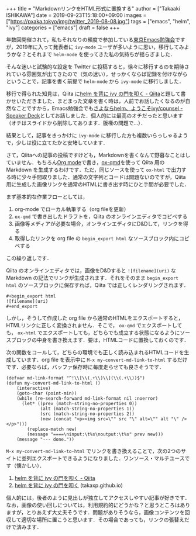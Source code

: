 +++
title = "MarkdownリンクをHTML形式に置換する"
author = ["Takaaki ISHIKAWA"]
date = 2019-09-23T15:18:00+09:00
images = ["https://pxaka.tokyo/img/twitter_2019-08-08.jpg"]
tags = ["emacs", "helm", "ivy"]
categories = ["emacs"]
draft = false
+++

年数回開催されて，私もそれなりの頻度で参加している[東京Emacs勉強会](https://tokyo-emacs.connpass.com)ですが，2019年に入って発表者に `ivy-mode` ユーザが多いように思い，移行してみようかな？とそれまで `helm-mode` を使ってきた私の気持ちが揺らぎました．

そんな迷いと試験的な設定を Twitter に投稿すると，徐々に移行するのを期待されている雰囲気が出てきたので（気の迷い），せっかくならば記録を付けながらということで，記事を書く前提で `helm-mode` から `ivy-mode` に移行しました．

移行で得られた知見は，Qiita に[helm を背に ivy の門を叩く - Qiita](https://qiita.com/takaxp/items/2fde2c119e419713342b)と題して書かせいただきました．まとまった文章を書く時は，人前でお話したくなるのが自然なことですから，Emacs勉強会でも[さよならhelm、ようこそivy/counsel - Speaker Deck](https://speakerdeck.com/takaxp/counsel)としてお話しました．個人的には最高のオチだったと思います（オチはスライドから削除してあります．版権の問題で...）．

結果として，記事をきっかけに `ivy-mode` に移行した方も複数いらっしゃるようで，少しは役に立てたかと安堵しています．

さて，Qiitaへの記事の投稿ですけども，Markdownを書くなんて野暮なことはしていません．もちろん[Org mode](https://orgmode.org/)で書き，[ox-qmd](https://github.com/0x60df/ox-qmd)を使って Qiita 用の Markdown を生成するわけです．ただ，同じソースを使って `ox-html` で出力する時に少々手間取りました．通常の文字列とコードは問題ないのですが，Qiita用に生成した画像リンクを通常のHTMLに書き出す時にひと手間が必要でした．

まず基本的な作業フローとしては，

1.  org-mode でローカル執筆する（org fileを更新）
2.  `ox-qmd` で書き出したドラフトを，Qiita のオンラインエディタでコピペする
3.  画像等メディアが必要な場合，オンラインエディタにD&Dして，リンクを得る
4.  取得したリンクを org file の `begin_export html` なソースブロック内にコピペする

この繰り返しです．

Qiita のオンラインエディタでは，画像をD&Dすると `![filename](uri)` な Markdown の記法でリンクが生成されます．それをそのまま `begin_export html` のソースブロックに保存すれば，Qiita では正しくレンダリングされます．

```emacs-lisp
#+begin_export html
![filename](uri)
#+end_export
```

しかし，そうして作成した org file から通常のHTMLをエクスポートすると，HTMLリンクに正しく変換されません．そこで， `ox-qmd` でエクスポートしても， `ox-html` でエクスポートしても，どちらでも成立する状態になるようにソースブロックの中身を書き換えます．要は，HTMLコードに置換しておくのです．

次の関数をコールして，どちらの環境でも正しく読み込まれるHTMLコードを生成しています．org file を表示中に `M-x my-convert-md-link-to-html` するだけです．必要ならば，バッファ保存時に毎度走らせても良さそうです．

```emacs-lisp
(defvar md-link-format "^!\\[\\(.+\\)\\](\\(.+\\))$")
(defun my-convert-md-link-to-html ()
    (interactive)
    (goto-char (point-min))
    (while (re-search-forward md-link-format nil :noerror)
      (let* ((prev (match-string-no-properties 0))
             (alt (match-string-no-properties 1))
             (src (match-string-no-properties 2))
             (new (concat "<p><img src=\"" src "\" alt=\"" alt "\" /></p>")))
        (replace-match new)
        (message "====\ninput:\t%s\noutput:\t%s" prev new)))
    (message "--- done."))
```

`M-x my-convert-md-link-to-html` でリンクを書き換えることで，次の2つのサイトに並列エクスポートできるようになりました．ワンソース・マルチユースです（懐かしい）．

1.  [helm を背に ivy の門を叩く - Qiita](https://qiita.com/takaxp/items/2fde2c119e419713342b)
2.  [helm を背に ivy の門を叩く](https://takaxp.github.io/articles/qiita-helm2ivy.html) (takaxp.github.io)

個人的には，後者のように見出しが独立してアクセスしやすい記事が好きです．なお，画像の使い回しについては，利用規約的にどうかな？と思うところはありますが，とりあえず大丈夫そうです．問題がありそうなら，画像コンテンツを回収して適切な場所に置こうと思います．その場合であっても，リンクの張替えだけで済みます．
